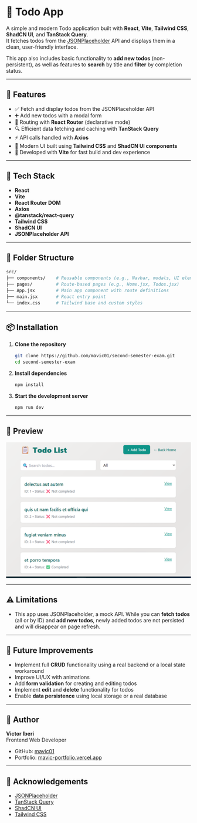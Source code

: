 # 📝 Todo App

A simple and modern Todo application built with **React**, **Vite**, **Tailwind CSS**, **ShadCN UI**, and **TanStack Query**.  
It fetches todos from the [JSONPlaceholder](https://jsonplaceholder.typicode.com/todos) API and displays them in a clean, user-friendly interface.

This app also includes basic functionality to **add new todos** (non-persistent), as well as features to **search** by title and **filter** by completion status.

---

## 🚀 Features

- ✅ Fetch and display todos from the JSONPlaceholder API  
- ➕ Add new todos with a modal form  
- 🚦 Routing with **React Router** (declarative mode)  
- 🔍 Efficient data fetching and caching with **TanStack Query**  
- ⚡ API calls handled with **Axios**  
- 💄 Modern UI built using **Tailwind CSS** and **ShadCN UI components**  
- 🔧 Developed with **Vite** for fast build and dev experience    

---

## 🧪 Tech Stack

- **React**  
- **Vite**  
- **React Router DOM**  
- **Axios**  
- **@tanstack/react-query**  
- **Tailwind CSS**  
- **ShadCN UI**  
- **JSONPlaceholder API**

---

## 📁 Folder Structure

```bash
src/
├── components/    # Reusable components (e.g., Navbar, modals, UI elements)
├── pages/         # Route-based pages (e.g., Home.jsx, Todos.jsx)
├── App.jsx        # Main app component with route definitions
├── main.jsx       # React entry point
└── index.css      # Tailwind base and custom styles
```

---

## 📦 Installation

1. **Clone the repository**
   ```bash
   git clone https://github.com/mavic01/second-semester-exam.git
   cd second-semester-exam
   ```

2. **Install dependencies**
   ```bash
   npm install
   ```

3. **Start the development server**
   ```bash
   npm run dev
   ```

---

## 📸 Preview

![Todo App Preview](https://raw.githubusercontent.com/mavic01/second-semester-exam/main/public/preview.png)

---

## ⚠️ Limitations

- This app uses JSONPlaceholder, a mock API. While you can **fetch todos** (all or by ID) and **add new todos**, newly added todos are not persisted and will disappear on page refresh.

---

## 🌱 Future Improvements

- Implement full **CRUD** functionality using a real backend or a local state workaround  
- Improve UI/UX with animations  
- Add **form validation** for creating and editing todos
- Implement **edit** and **delete** functionality for todos  
- Enable **data persistence** using local storage or a real database 

---

## 👤 Author

**Victor Iberi**  
Frontend Web Developer  
- GitHub: [mavic01](https://github.com/mavic01)  
- Portfolio: [mavic-portfolio.vercel.app](https://mavic-portfolio.vercel.app/)

---

## 🙌 Acknowledgements

- [JSONPlaceholder](https://jsonplaceholder.typicode.com/)  
- [TanStack Query](https://tanstack.com/query)  
- [ShadCN UI](https://ui.shadcn.com/)  
- [Tailwind CSS](https://tailwindcss.com/)
